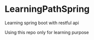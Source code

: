 # LearningPathSpring
Learning spring boot with restful api

Using this repo only for learning purpose
